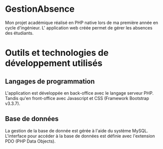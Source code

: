 # GestionAbsence
Mon projet académique réalisé en PHP native lors de ma première année en cycle d'ingénieur. L' application web créée permet de gérer les absences des étudiants.

# Outils et technologies de développement utilisés

## Langages de programmation
L'application est développée en back-office avec le langage serveur PHP. Tandis qu'en front-office avec Javascript et CSS (Framework Bootstrap v3.3.7).

## Base de données 
La gestion de la base de donnée est gérée à l'aide du système MySQL. <br>
L'interface pour accéder à la base de données est définie avec l'extension PDO (PHP Data Objects).
